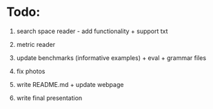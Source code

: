 # Todo:
1) search space reader - add functionality + support txt
2) metric reader
3) update benchmarks (informative examples) + eval + grammar files

4) fix photos
5) write README.md + update webpage
6) write final presentation
